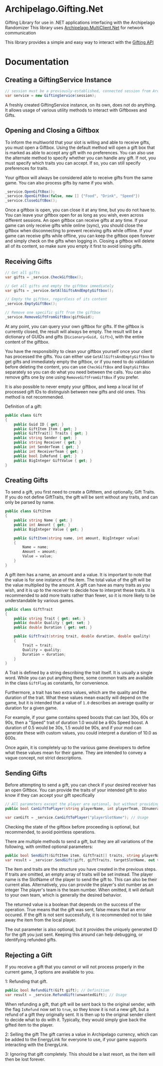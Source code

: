 # Archipelago.Gifting.Net
Gifting Library for use in .NET applications interfacing with the Archipelago Randomizer
This library uses [Archipelago.MultiClient.Net](https://github.com/ArchipelagoMW/Archipelago.MultiClient.Net/tree/main) for network communication

This library provides a simple and easy way to interact with the [Gifting API](Documentation/Gifting%20API.md)

# Documentation

## Creating a GiftingService Instance

```cs
// session must be a previously-established, connected session from Archipelago.MultiClient.Net
var service = new GiftingService(session);
```

A freshly created GiftingService instance, on its own, does not do anything. It allows usage of various utility methods to interact with Giftboxes and Gifts.

## Opening and Closing a Giftbox

To inform the multiworld that your slot is willing and able to receive gifts, you must open a Giftbox.
Using the default method will open a gift box that is marked as able to accept any gift with no preferences.
You can also use the alternate method to specify whether you can handle any gift. If not, you must specify which traits you can accept. If so, you can still specify preferences for traits.

Your giftbox will always be considered able to receive gifts from the same game. You can also process gifts by name if you wish.

```cs
_service.OpenGiftBox();
_service.OpenGiftBox(false, new [] {"Food", "Drink", "Speed"})
_service.CloseGiftBox();
```

Once a giftbox is open, you can close it at any time, but you do not have to. You can leave your giftbox open for as long as you wish, even across different sessions.
An open giftbox can receive gifts at any time. If your game can only receive gifts while online (sync), you should close the giftbox when disconnecting to prevent receiving gifts while offline. If your game can receive gifts while offline, you can keep the giftbox open forever and simply check on the gifts when logging in.
Closing a giftbox will delete all of its content, so make sure you empty it first to avoid losing gifts.

## Receiving Gifts

```cs
// Get all gifts
var gifts = _service.CheckGiftBox();

// Get all gifts and empty the giftbox immediately
var gifts = _service.GetAllGiftsAndEmptyGiftbox();

// Empty the giftbox, regardless of its content
_service.EmptyGiftBox();

// Remove one specific gift from the giftbox
_service.RemoveGiftFromGiftBox(giftGuid);
```

At any point, you can query your own giftbox for gifts. If the giftbox is currently closed, the result will always be empty.
The result will be a dictionary of GUIDs and gifts (`Dicionary<Guid, Gift>`), with the entire content of the giftbox.

You have the responsibility to clean your giftbox yourself once your client has processed the gifts.
You can either use `GetAllGiftsAndEmptyGiftbox` to get gifts and immediately empty the giftbox, or if you need to do validation before deleting the content, you can use `CheckGiftBox` and `EmptyGiftBox` separately so you can do what you need between the calls.
You can also remove gifts one by one using `RemoveGiftFromGiftBox` if you prefer.

It is also possible to never empty your giftbox, and keep a local list of processed gift IDs to distinguish between new gifts and old ones. This method is not recommended.

Definition of a gift:
```cs
public class Gift
{
	public Guid ID { get; }
	public GiftItem Item { get; }
	public GiftTrait[] Traits { get; }
	public string Sender { get; }
	public string Receiver { get; }
	public int SenderTeam { get; }
	public int ReceiverTeam { get; }
	public bool IsRefund { get; }
	public BigInteger GiftValue { get; }
}
```

## Creating Gifts

To send a gift, you first need to create a GiftItem, and optionally, Gift Traits. If you do not define GiftTraits, the gift will be sent without any traits, and can only be parsed by name.

```cs
public class GiftItem
{
	public string Name { get; }
	public int Amount { get; }
	public BigInteger Value { get; }

	public GiftItem(string name, int amount, BigInteger value)
	{
		Name = name;
		Amount = amount;
		Value = value;
	}
}
```

A gift item has a name, an amount and a value. It is important to note that the value is for one instance of the item. The total value of the gift will be the value multiplied by the amount.
A gift can have as many traits as you wish, and it is up to the receiver to decide how to interpret these traits. It is recommended to add more traits rather than fewer, so it is more likely to be understandable by various games.

```cs
public class GiftTrait
{
	public string Trait { get; set; }
	public double Quality { get; set; }
	public double Duration { get; set; }

	public GiftTrait(string trait, double duration, double quality)
	{
		Trait = trait;
		Quality = quality;
		Duration = duration;
	}
}
```

A Trait is defined by a string describing the trait itself. It is usually a single word. While you can put anything there, some common traits are available in the class `GiftFlag` as constants, for convenience.

Furthermore, a trait has two extra values, which are the quality and the duration of the trait. What these values mean exactly will depend on the game, but it is intended that a value of `1.0` describes an average quality or duration for a given game.

For example, if your game contains speed boosts that can last 30s, 60s or 90s, then a "Speed" trait of duration 1.0 would be a 60s Speed boost. A duration of 0.5 would be 30s, 1.5 would be 90s, and if your mod can generate these with custom values, you could interpret a duration of 10.0 as 600s.

Once again, it is completely up to the various game developers to define what these values mean for their game. They are intended to convey a vague concept, not strict descriptions.

## Sending Gifts

Before attempting to send a gift, you can check if your desired receiver has an open Giftbox. You can provide the traits of your intended gift to also know if they can accept your gift specifically

```cs
// All parameters except the player are optional, but without providing traits, you will only know if the player can accept any gift from you, not a specific gift
public bool CanGiftToPlayer(string playerName, int playerTeam, IEnumerable<string> giftTraits); // Definition.

var canGift = _service.CanGiftToPlayer("playerSlotName"); // Usage
```

Checking the state of the giftbox before proceeding is optional, but recommended, to avoid pointless operations.

There are multiple methods to send a gift, but they are all variations of the following, with omitted optional parameters:

```cs
public bool SendGift(GiftItem item, GiftTrait[] traits, string playerName, int playerTeam, out Guid giftId); // Definition
var result = _servicer.SendGift(gift, giftTraits, targetSlotName, out var giftId); // Usage
```

The item and traits are the structure you have created in the previous steps. If traits are omitted, an empty array of traits will be set instead.
The player name is the SlotName of the player to send the gift to. This can also be their current alias. Alternatively, you can provide the player's slot number as an integer
The player's team is the team number. When omitted, it will default to your own team, which is generally the desired behavior.

The returned value is a boolean that depends on the success of the operation. True means that the gift was sent, false means that an error occured.
If the gift is not sent successfully, it is recommended not to take away the item from the local player.

The out parameter is also optional, but it provides the uniquely generated ID for the gift you just sent. Keeping this around can help debugging, or identifying refunded gifts.

## Rejecting a Gift

If you receive a gift that you cannot or will not process properly in the current game, 3 options are available to you.

1: Refunding that gift.

```cs
public bool RefundGift(Gift gift); // Definition
var result = _service.RefundGift(unwantedGift); // Usage
```

When refunding a gift, that gift will be sent back to the original sender, with the flag `IsRefund` now set to `true`, so they know it is not a new gift, but a refund of a gift they originally sent.
It is then up to the original sender client to decide what to do with it. Typically, they would simply give back the gifted item to the player.

2: Selling the gift
The gift carries a value in Archipelago currency, which can be added to the EnergyLink for everyone to use, if your game supports interacting with the EnergyLink.

3: Ignoring that gift completely. This should be a last resort, as the item will then be lost forever.